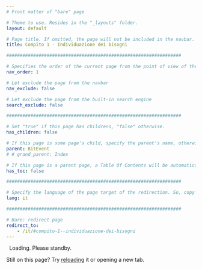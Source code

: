```yaml
---
# Front matter of "bare" page

# Theme to use. Resides in the "_layouts" folder.
layout: default

# Page title. If omitted, the page will not be included in the navbar.
title: Compito 1 - Individuazione dei bisogni

#################################################################

# Specifies the order of the current page from the point of view of the navbar. Can have repetition in the numbers, for parent-child hierarchies.
nav_order: 1

# Let exclude the page from the navbar
nav_exclude: false

# Let exclude the page from the built-in search engine
search_exclude: false

#################################################################

# Set "true" if this page has childrens, "false" otherwise.
has_children: false

# If this page is some page's child, specify the parent's name, otherwise comment out the option. If this page is some page's grandchild, specify grandparent's name, otherwise comment out the option.
parent: BitEvent
# # grand_parent: Index

# If this page is a parent page, a Table Of Contents will be automatically generated containing all related child pages. Use the option below to disable this functionality. Should always be set to "false".
has_toc: false

#################################################################

# Specify the language of the page target of the redirection. So, copy the "lang"-option value of that page. "availableLanguages" is not expected here. The language should be matched in the "redirect_to" URL.
lang: it

#################################################################

# Bare: redirect page
redirect_to:
    - /it/#compito-1--individuazione-dei-bisogni
---
```


<!-- Bare Page -->

<i class="fa-solid fa-gear fa-spin fa-2x"></i>&nbsp;&nbsp;Loading. Please standby.

Still on this page? Try <a href="javascript:reloadPage();">reloading</a> it or opening a new tab.
